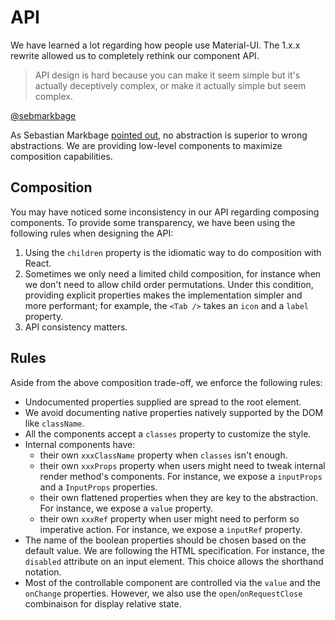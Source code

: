 # API

We have learned a lot regarding how people use Material-UI.
The 1.x.x rewrite allowed us to completely rethink our component API.

> API design is hard because you can make it seem simple but it's actually deceptively complex, or make it actually simple but seem complex.

[@sebmarkbage](https://twitter.com/sebmarkbage/status/728433349337841665)

As Sebastian Markbage [pointed out](http://2014.jsconf.eu/speakers/sebastian-markbage-minimal-api-surface-area-learning-patterns-instead-of-frameworks.html), no abstraction is superior to wrong abstractions.
We are providing low-level components to maximize composition capabilities.

## Composition

You may have noticed some inconsistency in our API regarding composing components.
To provide some transparency, we have been using the following rules when designing the API:

1. Using the `children` property is the idiomatic way to do composition with React.
2. Sometimes we only need a limited child composition, for instance when we don't need to allow child order permutations.
Under this condition, providing explicit properties makes the implementation simpler and more performant; for example, the `<Tab />` takes an `icon` and a `label` property.
3. API consistency matters.

## Rules

Aside from the above composition trade-off, we enforce the following rules:

- Undocumented properties supplied are spread to the root element.
- We avoid documenting native properties natively supported by the DOM like `className`.
- All the components accept a `classes` property to customize the style.
- Internal components have:
  - their own `xxxClassName` property when `classes` isn't enough.
  - their own `xxxProps` property when users might need to tweak internal render method's components. For instance, we expose a `inputProps` and a `InputProps` properties.
  - their own flattened properties when they are key to the abstraction. For instance, we expose a `value` property.
  - their own `xxxRef` property when user might need to perform so imperative action.
  For instance, we expose a `inputRef` property.
- The name of the boolean properties should be chosen based on the default value. We are following the HTML specification. For instance, the `disabled` attribute on an input element. This choice allows the shorthand notation.
- Most of the controllable component are controlled via the `value` and the `onChange` properties.
However, we also use the `open`/`onRequestClose` combinaison for display relative state.
